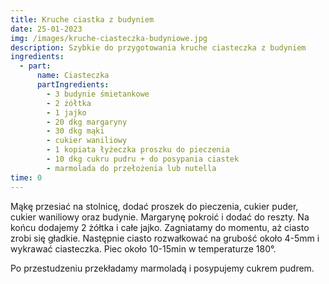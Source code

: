 ```yaml
---
title: Kruche ciastka z budyniem
date: 25-01-2023
img: /images/kruche-ciasteczka-budyniowe.jpg
description: Szybkie do przygotowania kruche ciasteczka z budyniem
ingredients:
  - part:
      name: Ciasteczka
      partIngredients:
        - 3﻿ budynie śmietankowe
        - 2 żółtka
        - 1 jajko
        - 20 dkg margaryny
        - 30 dkg mąki
        - cukier waniliowy
        - 1 kopiata łyżeczka proszku do pieczenia
        - 10 dkg cukru pudru + do posypania ciastek
        - marmolada do przełożenia lub nutella
time: 0
---
```

M﻿ąkę przesiać na stolnicę, dodać proszek do pieczenia, cukier puder, cukier waniliowy oraz budynie. Margarynę pokroić i dodać do reszty. Na końcu dodajemy 2 żółtka i całe jajko. Zagniatamy do momentu, aż ciasto zrobi się gładkie. Następnie ciasto rozwałkować na grubość około 4-5mm i wykrawać ciasteczka. Piec około 10-15min w temperaturze 180°.

P﻿o przestudzeniu przekładamy marmoladą i posypujemy cukrem pudrem.
